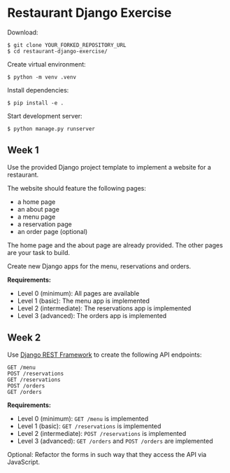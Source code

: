 # Restaurant Django Exercise

Download:

    $ git clone YOUR_FORKED_REPOSITORY_URL
    $ cd restaurant-django-exercise/

Create virtual environment:

    $ python -m venv .venv

Install dependencies:

    $ pip install -e .

Start development server:

    $ python manage.py runserver


## Week 1

Use the provided Django project template to implement a website for a restaurant.

The website should feature the following pages:

* a home page
* an about page
* a menu page
* a reservation page
* an order page (optional)

The home page and the about page are already provided.
The other pages are your task to build.

Create new Django apps for the menu, reservations and orders.

**Requirements:**

* Level 0 (minimum): All pages are available
* Level 1 (basic): The menu app is implemented
* Level 2 (intermediate): The reservations app is implemented
* Level 3 (advanced): The orders app is implemented


## Week 2

Use [Django REST Framework]() to create the following API endpoints:

    GET /menu 
    POST /reservations
    GET /reservations
    POST /orders
    GET /orders

**Requirements:**

* Level 0 (minimum): `GET /menu` is implemented
* Level 1 (basic): `GET /reservations` is implemented
* Level 2 (intermediate): `POST /reservations` is implemented
* Level 3 (advanced): `GET /orders` and `POST /orders` are implemented

Optional: Refactor the forms in such way that they access the API via JavaScript.